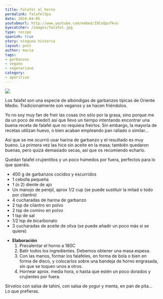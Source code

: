 ```yaml
---
title: Falafel al horno
permalink: falafelSpa
date: 2016-04-05
youtubeurl: http://www.youtube.com/embed/IDCxQpuTkvo
eyecatcher: /images/falafel.jpg
type: recipe
spanish: true
story: ninguna historia
layout: post
author: maria
tags:
- garbanzos
- vegano
- vegetariano
category:
- aperitivo
---
```


<img src="https://farm1.staticflickr.com/366/30888724203_7b9d744d76_o_d.jpg" />


Los falafel son una especie de albóndigas de garbanzos típicas de Oriente Medio. Tradicionalmente son veganos y se hacen friéndolos. 

Yo no soy muy fan de freír las cosas (no sólo por la grasa, sino porque me da un poco de miedo!) así que llevo un tiempo intentando encontrar una buena receta de falafel que no requiera freirlos. Sin embargo, la mayoría de recetas utilizan huevo, o bien acaban empleando pan rallado o similar...

Así que se me ocurrió usar harina de garbanzo y el resultado es muy bueno. La primera vez las hice sin aceite en la masa; también quedaron buenas, pero quizá demasiado secas, así que os recomiendo echarlo. 

Quedan falafel crujientitos y un poco húmedos por fuera, perfectos para lo que queráis.


<ul>
  <li>400 g de garbanzos cocidos y escurridos</li>
  <li>1 cebolla pequeña</li>
  <li>1 (o 2) diente de ajo</li>
  <li>Un manojo de perejil, aprox 1/2 cup (se puede sustituir la mitad o todo por cilantro)</li>
  <li>4 cucharadas de harina de garbanzo</li>
  <li>2 tsp de cilantro en polvo </li>
  <li>2 tsp de comino en polvo</li>
  <li>1 tsp de sal</li>
  <li>1/2 tsp de bicarbonato</li>
  <li>3 cucharadas de aceite de oliva (se puede añadir un poco más si se quiere)</li>
</ul>

* **Elaboración**
  1. Precalentar el horno a 180C
  2. Batir todos los ingredientes. Debemos obtener una masa espesa.
  3. Con las manos, formar los falafeles, en forma de bola o bien en forma de disco, y colocarlos sobre una bandeja de horno engrasada, sin que se toquen unos a otros.
  4. Hornear aprox. media hora, o hasta que estén un poco dorados y crujientes por fuera. 


Sírvelos con salsa de tahini, con salsa de yogur y menta, en pan de pita... Lo que prefieras.
